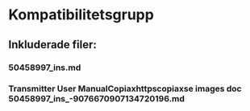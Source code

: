 # Kompatibilitetsgrupp

## Inkluderade filer:


### 50458997_ins.md

### Transmitter User ManualCopiaxhttpscopiaxse  images  doc  50458997_ins_-9076670907134720196.md